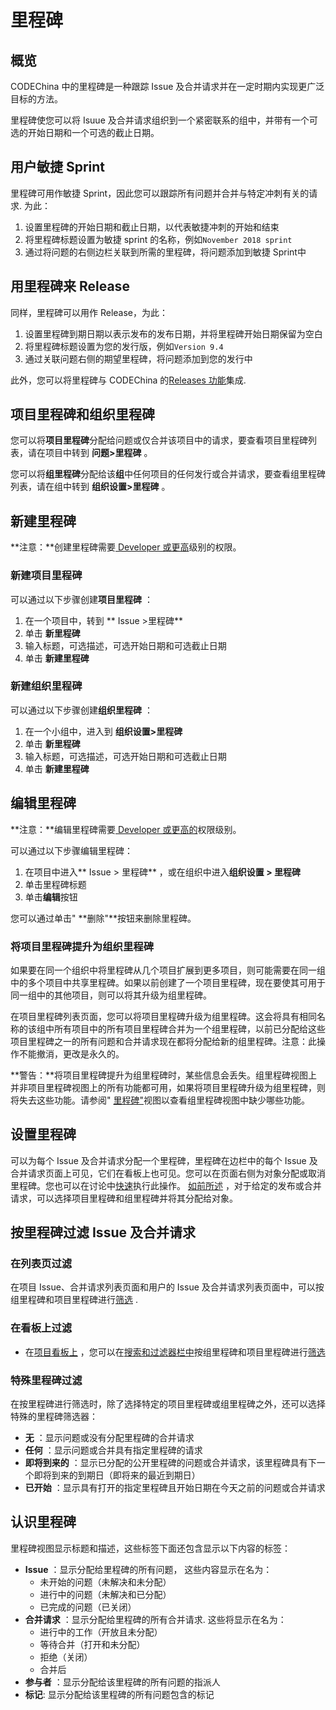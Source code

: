 # 里程碑[](#milestone "Permalink")

## 概览[](#overview "Permalink")

CODEChina 中的里程碑是一种跟踪 Issue 及合并请求并在一定时期内实现更广泛目标的方法。

里程碑使您可以将 Isuue 及合并请求组织到一个紧密联系的组中，并带有一个可选的开始日期和一个可选的截止日期。

## 用户敏捷 Sprint[](#milestones-as-agile-sprints "Permalink")

里程碑可用作敏捷 Sprint，因此您可以跟踪所有问题并合并与特定冲刺有关的请求. 为此：

1.  设置里程碑的开始日期和截止日期，以代表敏捷冲刺的开始和结束
2.  将里程碑标题设置为敏捷 sprint 的名称，例如`November 2018 sprint` 
3.  通过将问题的右侧边栏关联到所需的里程碑，将问题添加到敏捷 Sprint中

## 用里程碑来 Release[](#milestones-as-releases "Permalink")

同样，里程碑可以用作 Release，为此：

1.  设置里程碑到期日期以表示发布的发布日期，并将里程碑开始日期保留为空白
2.  将里程碑标题设置为您的发行版，例如`Version 9.4` 
3.  通过关联问题右侧的期望里程碑，将问题添加到您的发行中

此外，您可以将里程碑与 CODEChina 的[Releases 功能](/docs/user/project/releases.md#associate-milestones-with-a-release)集成.

## 项目里程碑和组织里程碑[](#project-milestones-and-group-milestones "Permalink")

您可以将**项目里程碑**分配给问题或仅合并该项目中的请求，要查看项目里程碑列表，请在项目中转到 **问题>里程碑** 。

您可以将**组里程碑**分配给该**组**中任何项目的任何发行或合并请求，要查看组里程碑列表，请在组中转到 **组织设置>里程碑** 。

## 新建里程碑[](#creating-milestones "Permalink")

**注意：**创建里程碑需要[ Developer 或更高](/docs/user/permissions.md)级别的权限。

### 新建项目里程碑[](#new-project-milestone "Permalink")

可以通过以下步骤创建**项目里程碑** ：

1.  在一个项目中，转到 ** Issue >里程碑** 
2.  单击 **新里程碑**
3.  输入标题，可选描述，可选开始日期和可选截止日期
4.  单击 **新建里程碑**

### 新建组织里程碑[](#new-group-milestone "Permalink")

可以通过以下步骤创建**组织里程碑** ：

1.  在一个小组中，进入到 **组织设置>里程碑** 
2.  单击 **新里程碑**
3.  输入标题，可选描述，可选开始日期和可选截止日期
4.  单击 **新建里程碑**

## 编辑里程碑[](#editing-milestones "Permalink")

**注意：**编辑里程碑需要[ Developer 或更高的](/docs/user/permissions.md)权限级别。

可以通过以下步骤编辑里程碑：

1.  在项目中进入** Issue > 里程碑** ，或在组织中进入**组织设置 > 里程碑**
2.  单击里程碑标题
3.  单击**编辑**按钮

您可以通过单击" **删除"**按钮来删除里程碑。

### 将项目里程碑提升为组织里程碑[](#promoting-project-milestones-to-group-milestones "Permalink")

如果要在同一个组织中将里程碑从几个项目扩展到更多项目，则可能需要在同一组中的多个项目中共享里程碑。如果以前创建了一个项目里程碑，现在要使其可用于同一组中的其他项目，则可以将其升级为组里程碑。

在项目里程碑列表页面，您可以将项目里程碑升级为组里程碑。这会将具有相同名称的该组中所有项目中的所有项目里程碑合并为一个组里程碑，以前已分配给这些项目里程碑之一的所有问题和合并请求现在都将分配给新的组里程碑。注意：此操作不能撤消，更改是永久的。

**警告：**将项目里程碑提升为组里程碑时，某些信息会丢失。组里程碑视图上并非项目里程碑视图上的所有功能都可用，如果将项目里程碑升级为组里程碑，则将失去这些功能。请参阅" [里程碑"](#milestone-view)视图以查看组里程碑视图中缺少哪些功能。

## 设置里程碑[](#assigning-milestones-from-the-sidebar "Permalink")

可以为每个 Issue 及合并请求分配一个里程碑，里程碑在边栏中的每个 Issue 及合并请求页面上可见，它们在看板上也可见。您可以在页面右侧为对象分配或取消里程碑。您也可以在讨论中[快速](/docs/user/project/quick-actions.md)执行此操作。 [如前所述](#project-milestones-and-group-milestones) ，对于给定的发布或合并请求，可以选择项目里程碑和组里程碑并将其分配给对象。

## 按里程碑过滤 Issue 及合并请求[](#filtering-issues-and-merge-requests-by-milestone "Permalink")

### 在列表页过滤[](#filtering-in-list-pages "Permalink")

在项目 Issue、合并请求列表页面和用户的 Issue 及合并请求列表页面中，可以按组里程碑和项目里程碑进行[筛选](/docs/user/search.md#issues-and-merge-requests) .

### 在看板上过滤[](#filtering-in-issue-boards "Permalink")

*   在[项目看板上](/docs/user/project/kanban.md) ，您可以在[搜索和过滤器栏中](/docs/user/search.md#issue-boards)按组里程碑和项目里程碑进行[筛选](/docs/user/search.md#issue-boards) 

### 特殊里程碑过滤[](#special-milestone-filters "Permalink")

在按里程碑进行筛选时，除了选择特定的项目里程碑或组里程碑之外，还可以选择特殊的里程碑筛选器：

*   **无** ：显示问题或没有分配里程碑的合并请求
*   **任何** ：显示问题或合并具有指定里程碑的请求
*   **即将到来的** ：显示已分配的公开里程碑的问题或合并请求，该里程碑具有下一个即将到来的到期日（即将来的最近到期日）
*   **已开始** ：显示具有打开的指定里程碑且开始日期在今天之前的问题或合并请求

## 认识里程碑[](#milestone-view "Permalink")

里程碑视图显示标题和描述，这些标签下面还包含显示以下内容的标签：

*   **Issue** ：显示分配给里程碑的所有问题， 这些内容显示在名为：
    *   未开始的问题（未解决和未分配）
    *   进行中的问题（未解决和已分配）
    *   已完成的问题（已关闭）
*   **合并请求** ：显示分配给里程碑的所有合并请求. 这些将显示在名为：
    *   进行中的工作（开放且未分配）
    *   等待合并（打开和未分配）
    *   拒绝（关闭）
    *   合并后
*   **参与者** ：显示分配给该里程碑的所有问题的指派人
*   **标记**: 显示分配给该里程碑的所有问题包含的标记
